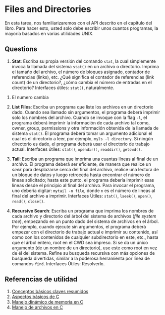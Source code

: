 # Files and Directories #

En esta tarea, nos familiarizaremos con el API descrito en el capítulo del libro. Para hacer esto, usted solo debe escribir unos cuantos programas, la mayoría basados en varias utilidades UNIX.

## Questions ##

1. **Stat**: Escriba su propia versión del comando ```stat```, la cual simplemente invoca la llamada del sistema ```stat()``` en un archivo o directorio. Imprima el tamaño del archivo, el número de bloques asignado, contador de referencias (links), etc. ¿Qué significa el contador de referencias (link count) de un directorio?, ¿cómo cambia el número de entradas en el directorio? Interfaces útiles: ```stat()```, naturalmente.

1) El numero cambia

2. **List Files**: Escriba un programa que liste los archivos en un directorio dado. Cuando sea llamado sin argumentos, el programa deberá imprimir solo los nombres del archivo. Cuando se invoque con la flag ```-l```, el programa deberá imprimir la información de cada archivo tal como, owner, group, permissions y otra información obtenida de la llamada de sistema ```stat()```. El programa deberá tomar un argumento adicional el cual es el directorio a leer, por ejemplo, ```myls -l directory```.  Si ningún directorio es dado, el programa deberá usar el directorio de trabajo actual. Interfaces útiles: ```stat()```, ```opendir()```, ```readdir()```, ```getcwd()```.

3. **Tail**: Escriba un programa que imprima una cuantas líneas al final de un archivo. El programa deberá ser eficiente, de manera que realice un *seek* para desplazarse cerca del final del archivo, realice una lectura de un bloque de datos y luego retroceda hasta encontrar el número de líneas solicitado; hasta este punto, el programa debería imprimir esas lineas desde el principio al final del archivo. Para invocar el programa, uno deberia digitar: ```mytail -n file```, donde ```n``` es el número de lineas al final del archivo a imprimir. Interfaces Útiles: ```stat()```, ```lseek()```, ```open()```, ```read()```, ```close()```.

4. **Recursive Search**: Escriba un programa que imprima los nombres de cada archivo y directorio del árbol del sistema de archivos (*file system tree*), empezando en un punto dado del sistema de archivos en el árbol. Por ejemplo, cuando ejecute sin argumentos, el programa deberá empezar con el directorio de trabajo actual e imprimir su contenido, así como con los contenidos de cualquier subdirectorio en este, etc., hasta que el árbol entero, root en el CWD sea impreso. Si se da un único argumento (de un nombre de un directorio), use este como root en vez de él del sistema. Refine su busqueda recursiva con más opciones de busqueda divertidas, similar a la poderosa herramienta por línea de comandos ```find```. Interfaces Útiles: Resolverlo.


## Referencias de utilidad ##

1. [Conceptos básicos claves resumidos](https://docs.google.com/document/d/1-336S7oKYwzSSSH-vzks8lGJ0R5VJoZu3PGBsz3vP2w/edit?usp=sharing)
2. [Aspectos básicos de C](https://github.com/repos-SO-UdeA/lab3)
3. [Manejo dinámico de memoria en C](https://github.com/repos-SO-UdeA/lab5)
4. [Manejo de archivos en C](https://github.com/repos-SO-UdeA/lab6)

